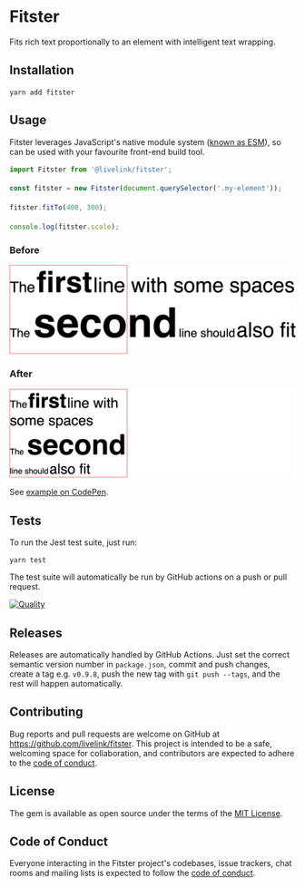 # Fitster

Fits rich text proportionally to an element with intelligent text wrapping.

## Installation

```shell
yarn add fitster
```

## Usage

Fitster leverages JavaScript's native module system ([known as ESM](https://developer.mozilla.org/en-US/docs/Web/JavaScript/Reference/Statements/import)), so can be used with your favourite front-end build tool.

```javascript
import Fitster from '@livelink/fitster';

const fitster = new Fitster(document.querySelector('.my-element'));

fitster.fitTo(400, 300);

console.log(fitster.scale);
```

### Before

![Before Fitster](https://github.com/livelink/fitster/blob/main/examples/before.png?raw=true)

### After

![Before Fitster](https://github.com/livelink/fitster/blob/main/examples/after.png?raw=true)

See [example on CodePen](https://codepen.io/thelucid/pen/ZEedvMq).

## Tests

To run the Jest test suite, just run:

```shell
yarn test
```

The test suite will automatically be run by GitHub actions on a push or pull request.

[![Quality](https://github.com/livelink/fitster/actions/workflows/quality.yml/badge.svg)](https://github.com/livelink/fitster/actions/workflows/quality.yml)

## Releases

Releases are automatically handled by GitHub Actions. Just set the correct semantic version number in `package.json`, commit and push changes, create a tag e.g. `v0.9.8`, push the new tag with `git push --tags`, and the rest will happen automatically.

## Contributing

Bug reports and pull requests are welcome on GitHub at https://github.com/livelink/fitster. This project is intended to be a safe, welcoming space for collaboration, and contributors are expected to adhere to the [code of conduct](https://github.com/livelink/fitster/blob/main/CODE_OF_CONDUCT.md).

## License

The gem is available as open source under the terms of the [MIT License](https://opensource.org/licenses/MIT).

## Code of Conduct

Everyone interacting in the Fitster project's codebases, issue trackers, chat rooms and mailing lists is expected to follow the [code of conduct](https://github.com/livelink/fitster/blob/main/CODE_OF_CONDUCT.md).
